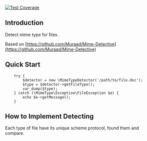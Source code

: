 [![Test Coverage](https://codecov.io/gh/hetiansu5/detect-mime-type/branch/master/graph/badge.svg)](https://codecov.io/gh/hetiansu5/detect-mime-type)

## Introduction
Detect mime type for files.

Based on [https://github.com/Muraad/Mime-Detective](https://github.com/Muraad/Mime-Detective)

## Quick Start
```
    try {
        $detector = new \MimeTypeDetector('/path/to/file.doc');
        $type = $detector->getFileType();
        var_dump($type);
    } catch (\MimeType\Exception\FileException $e) {
        echo $e->getMessage();       
    }
```


## How to Implement Detecting
Each type of file have its unique scheme protocol, found them and compare.